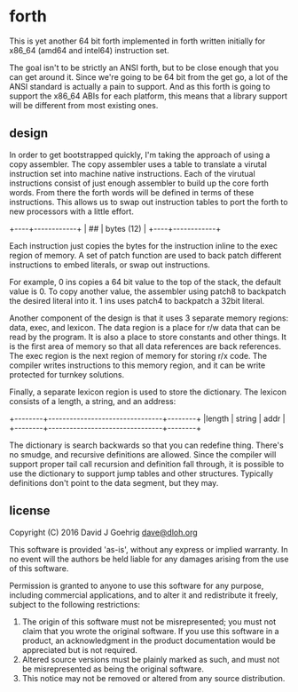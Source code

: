 forth
=====

This is yet another 64 bit forth implemented in forth written initially 
for x86_64 (amd64 and intel64) instruction set. 

The goal isn't to be strictly an ANSI forth, but to be close enough that
you can get around it.  Since we're going to be 64 bit from the get go,
a lot of the ANSI standard is actually a pain to support.  And as this
forth  is going to support the x86_64 ABIs for each platform, this means
that a library support will be different from most existing ones.


design
------

In order to get bootstrapped quickly, I'm taking the approach of using a
copy assembler.  The copy assembler uses a table to translate a virutal 
instruction set into machine native instructions.  Each of the virutual
instructions consist of just enough assembler to build up the core forth
words.  From there the forth words will be defined in terms of these
instructions.  This allows us to swap out instruction tables to port the
forth to new processors with a little effort.

  +----+------------+
  | ## | bytes (12) |
  +----+------------+

Each instruction just copies the bytes for the instruction inline to
the exec region of memory.  A set of patch function are used to back
patch different instructions to embed literals, or swap out instructions.

For example, 0 ins copies a 64 bit value to the top of the stack, the
default value is 0. To copy another value, the assembler using patch8 to
backpatch the desired literal into it.  1 ins uses patch4 to backpatch
a 32bit literal.

Another component of the design is that it uses 3 separate memory regions:
data, exec, and lexicon.  The data region is a place for r/w data that 
can be read by the program.  It is also a place to store constants and
other things.  It is the first area of memory so that all data references
are back references.  The exec region is the next region of memory for 
storing r/x code. The compiler writes instructions to this memory region, 
and it can be write protected for turnkey solutions.  

Finally, a separate lexicon region is used to store the dictionary. The
lexicon consists of a length, a string, and an address:   

  +--------+--------------------------------+--------+
  |length  | string                         | addr   |
  +--------+--------------------------------+--------+

The dictionary is search backwards so that you can redefine thing.  There's
no smudge, and recursive definitions are allowed. Since the compiler will 
support proper tail call recursion and definition fall through, it is possible
to use the dictionary to support jump tables and other structures.  Typically
definitions don't point to the data segment, but they may.


license
-------

 Copyright (C) 2016 David J Goehrig <dave@dloh.org>
 
  This software is provided 'as-is', without any express or implied
  warranty.  In no event will the authors be held liable for any damages
  arising from the use of this software.

  Permission is granted to anyone to use this software for any purpose,
  including commercial applications, and to alter it and redistribute it
  freely, subject to the following restrictions:

  1. The origin of this software must not be misrepresented; you must not
     claim that you wrote the original software. If you use this software
     in a product, an acknowledgment in the product documentation would be
     appreciated but is not required.
  2. Altered source versions must be plainly marked as such, and must not be
     misrepresented as being the original software.
  3. This notice may not be removed or altered from any source distribution.

